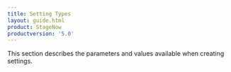 ```yaml
---
title: Setting Types
layout: guide.html
product: StageNow
productversion: '5.0'
---
```


This section describes the parameters and values available when creating settings. 













